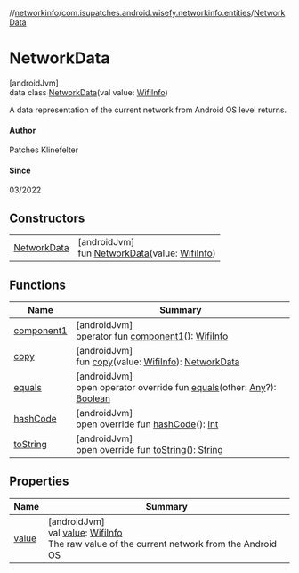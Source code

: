 //[networkinfo](../../../index.md)/[com.isupatches.android.wisefy.networkinfo.entities](../index.md)/[NetworkData](index.md)

# NetworkData

[androidJvm]\
data class [NetworkData](index.md)(val value: [WifiInfo](https://developer.android.com/reference/kotlin/android/net/wifi/WifiInfo.html))

A data representation of the current network from Android OS level returns.

#### Author

Patches Klinefelter

#### Since

03/2022

## Constructors

| | |
|---|---|
| [NetworkData](-network-data.md) | [androidJvm]<br>fun [NetworkData](-network-data.md)(value: [WifiInfo](https://developer.android.com/reference/kotlin/android/net/wifi/WifiInfo.html)) |

## Functions

| Name | Summary |
|---|---|
| [component1](component1.md) | [androidJvm]<br>operator fun [component1](component1.md)(): [WifiInfo](https://developer.android.com/reference/kotlin/android/net/wifi/WifiInfo.html) |
| [copy](copy.md) | [androidJvm]<br>fun [copy](copy.md)(value: [WifiInfo](https://developer.android.com/reference/kotlin/android/net/wifi/WifiInfo.html)): [NetworkData](index.md) |
| [equals](../-network-info-data/index.md#585090901%2FFunctions%2F373461554) | [androidJvm]<br>open operator override fun [equals](../-network-info-data/index.md#585090901%2FFunctions%2F373461554)(other: [Any](https://kotlinlang.org/api/latest/jvm/stdlib/kotlin/-any/index.html)?): [Boolean](https://kotlinlang.org/api/latest/jvm/stdlib/kotlin/-boolean/index.html) |
| [hashCode](../-network-info-data/index.md#1794629105%2FFunctions%2F373461554) | [androidJvm]<br>open override fun [hashCode](../-network-info-data/index.md#1794629105%2FFunctions%2F373461554)(): [Int](https://kotlinlang.org/api/latest/jvm/stdlib/kotlin/-int/index.html) |
| [toString](../-network-info-data/index.md#1616463040%2FFunctions%2F373461554) | [androidJvm]<br>open override fun [toString](../-network-info-data/index.md#1616463040%2FFunctions%2F373461554)(): [String](https://kotlinlang.org/api/latest/jvm/stdlib/kotlin/-string/index.html) |

## Properties

| Name | Summary |
|---|---|
| [value](value.md) | [androidJvm]<br>val [value](value.md): [WifiInfo](https://developer.android.com/reference/kotlin/android/net/wifi/WifiInfo.html)<br>The raw value of the current network from the Android OS |
